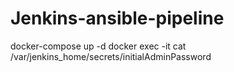 # Jenkins-ansible-pipeline
docker-compose up -d
docker exec -it <container id> cat /var/jenkins_home/secrets/initialAdminPassword